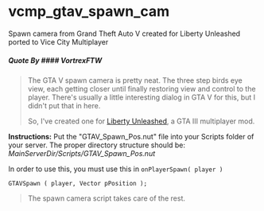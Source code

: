 # vcmp_gtav_spawn_cam
Spawn camera from Grand Theft Auto V created for Liberty Unleashed ported to Vice City Multiplayer

##### Quote By #### VortrexFTW
> The GTA V spawn camera is pretty neat. The three step birds eye view, each getting closer until finally restoring view and control to the player. There's usually a little interesting dialog in GTA V for this, but I didn't put that in here.
> 
> So, I've created one for [Liberty Unleashed](http://liberty-unleashed.co.uk/), a GTA III multiplayer mod.

**Instructions:**
Put the "GTAV_Spawn_Pos.nut" file into your Scripts folder of your server.
The proper directory structure should be: *MainServerDir/Scripts/GTAV_Spawn_Pos.nut*

In order to use this, you must use this in `onPlayerSpawn( player )`

`GTAVSpawn ( player, Vector pPosition );`

> The spawn camera script takes care of the rest.